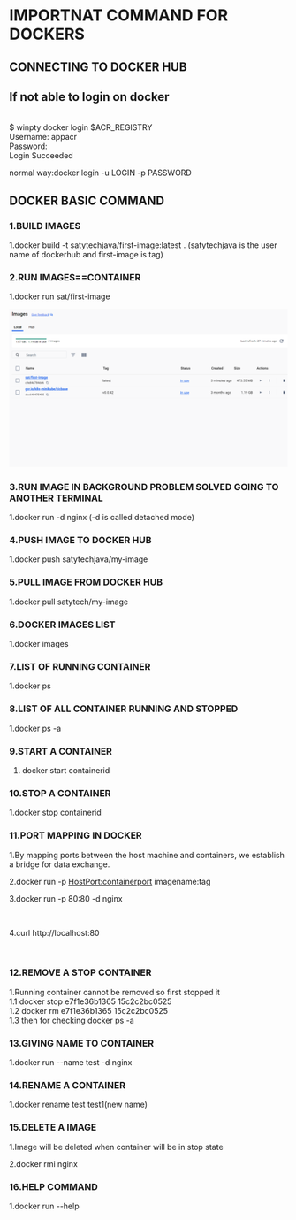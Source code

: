 # IMPORTNAT COMMAND FOR DOCKERS

## CONNECTING TO DOCKER HUB

## If not able to login on docker

<br>
$ winpty docker login $ACR_REGISTRY
<br>
Username: appacr
<br>
Password:
<br>
Login Succeeded
<br>

normal way:docker login -u LOGIN -p PASSWORD

## DOCKER BASIC COMMAND

### 1.BUILD IMAGES

1.docker build -t satytechjava/first-image:latest .
  (satytechjava is the user name of dockerhub and first-image is tag)

### 2.RUN IMAGES==CONTAINER

1.docker run sat/first-image

![image will also be present in desktop](allimage/image10.png)

### 3.RUN IMAGE IN BACKGROUND PROBLEM SOLVED GOING TO ANOTHER TERMINAL

1.docker run -d nginx   (-d is called detached mode)


### 4.PUSH IMAGE TO DOCKER HUB

1.docker push satytechjava/my-image

### 5.PULL IMAGE FROM DOCKER HUB

1.docker pull satytech/my-image

### 6.DOCKER IMAGES LIST

1.docker images

### 7.LIST OF RUNNING CONTAINER

1.docker ps

### 8.LIST OF ALL CONTAINER RUNNING AND STOPPED

1.docker ps -a

### 9.START A CONTAINER

1. docker start containerid

### 10.STOP A CONTAINER

1.docker stop containerid

### 11.PORT MAPPING IN DOCKER

1.By mapping ports between the host machine and containers, we establish a bridge for data          exchange. 
<br>

2.docker run -p <HostPort:containerport> imagename:tag 
<br>

3.docker run -p 80:80 -d nginx

<br>

4.curl http://localhost:80

<br>

### 12.REMOVE A STOP CONTAINER

1.Running container cannot be removed so first stopped it 
<br>
  1.1 docker stop e7f1e36b1365 15c2c2bc0525
<br>
  1.2 docker rm e7f1e36b1365 15c2c2bc0525
<br>
  1.3 then for checking docker ps -a
<br>

### 13.GIVING NAME TO CONTAINER

1.docker run --name test -d nginx

### 14.RENAME A CONTAINER

1.docker rename test test1(new name)

### 15.DELETE A IMAGE

1.Image will be deleted when container will be in stop state

2.docker rmi nginx

### 16.HELP COMMAND

1.docker run --help

